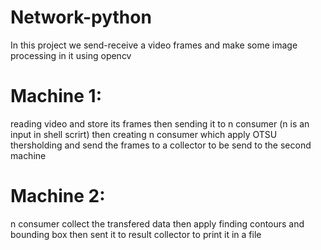# Network-python
In this project we send-receive a video frames and make some image processing in it using opencv

# Machine 1:
reading video and store its frames then sending it to n consumer (n is an input in shell scrirt) then creating n consumer which apply OTSU thersholding and send the frames to a collector to be send to the second machine

# Machine 2:
n consumer collect the transfered data then apply finding contours and bounding box then sent it to result collector to print it in a file
